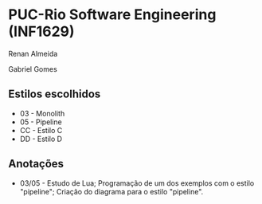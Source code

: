 # PUC-Rio Software Engineering (INF1629)

Renan Almeida

Gabriel Gomes

## Estilos escolhidos

- 03 - Monolith
- 05 - Pipeline
- CC - Estilo C
- DD - Estilo D

## Anotações

- 03/05 - Estudo de Lua; Programação de um dos exemplos com o estilo "pipeline";
Criação do diagrama para o estilo "pipeline". 
